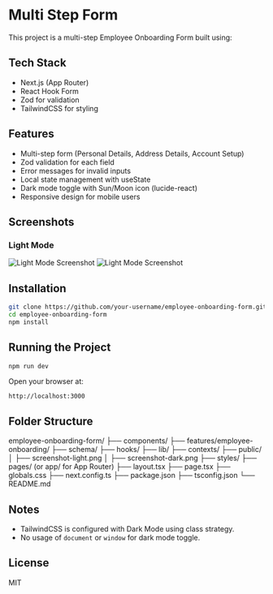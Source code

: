 # Multi Step Form

This project is a multi-step Employee Onboarding Form built using:

## Tech Stack

- Next.js (App Router)
- React Hook Form
- Zod for validation
- TailwindCSS for styling
## Features

- Multi-step form (Personal Details, Address Details, Account Setup)
- Zod validation for each field
- Error messages for invalid inputs
- Local state management with useState
- Dark mode toggle with Sun/Moon icon (lucide-react)
- Responsive design for mobile users

## Screenshots

### Light Mode

![Light Mode Screenshot](./public/Screenshot%202025-04-10%20at%2010.45.02 PM.png)
![Light Mode Screenshot](./public/Screenshot%202025-04-10%20at%2010.45.08 PM.png)


## Installation

```bash
git clone https://github.com/your-username/employee-onboarding-form.git
cd employee-onboarding-form
npm install
```

## Running the Project

```bash
npm run dev
```

Open your browser at:

```
http://localhost:3000
```

## Folder Structure

employee-onboarding-form/ ├── components/ ├── features/employee-onboarding/ ├── schema/ ├── hooks/ ├── lib/ ├── contexts/ ├── public/ │ ├── screenshot-light.png │ ├── screenshot-dark.png ├── styles/ ├── pages/ (or app/ for App Router) ├── layout.tsx ├── page.tsx ├── globals.css ├── next.config.ts ├── package.json ├── tsconfig.json └── README.md

## Notes

- TailwindCSS is configured with Dark Mode using class strategy.
- No usage of `document` or `window` for dark mode toggle.

## License

MIT

